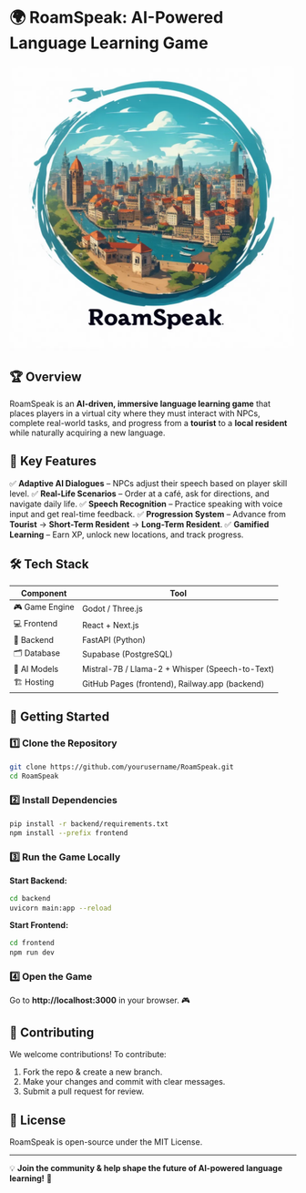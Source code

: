 # 🌍 RoamSpeak: AI-Powered Language Learning Game

![RoamSpeak](assets/roamspeak.webp)

## 🏆 Overview
RoamSpeak is an **AI-driven, immersive language learning game** that places players in a virtual city where they must interact with NPCs, complete real-world tasks, and progress from a **tourist** to a **local resident** while naturally acquiring a new language.

## 🎯 Key Features
✅ **Adaptive AI Dialogues** – NPCs adjust their speech based on player skill level.
✅ **Real-Life Scenarios** – Order at a café, ask for directions, and navigate daily life.
✅ **Speech Recognition** – Practice speaking with voice input and get real-time feedback.
✅ **Progression System** – Advance from **Tourist** → **Short-Term Resident** → **Long-Term Resident**.
✅ **Gamified Learning** – Earn XP, unlock new locations, and track progress.

## 🛠️ Tech Stack
| Component  | Tool |
|------------|----------------|
| 🎮 Game Engine | Godot / Three.js |
| 💻 Frontend | React + Next.js |
| 🚀 Backend | FastAPI (Python) |
| 🗂️ Database | Supabase (PostgreSQL) |
| 🤖 AI Models | Mistral-7B / Llama-2 + Whisper (Speech-to-Text) |
| 🏗️ Hosting | GitHub Pages (frontend), Railway.app (backend) |

## 🚀 Getting Started
### 1️⃣ Clone the Repository
```bash
git clone https://github.com/yourusername/RoamSpeak.git
cd RoamSpeak
```

### 2️⃣ Install Dependencies
```bash
pip install -r backend/requirements.txt
npm install --prefix frontend
```

### 3️⃣ Run the Game Locally
**Start Backend:**
```bash
cd backend
uvicorn main:app --reload
```
**Start Frontend:**
```bash
cd frontend
npm run dev
```

### 4️⃣ Open the Game
Go to **http://localhost:3000** in your browser. 🎮

## 🌱 Contributing
We welcome contributions! To contribute:
1. Fork the repo & create a new branch.
2. Make your changes and commit with clear messages.
3. Submit a pull request for review.

## 📜 License
RoamSpeak is open-source under the MIT License.

---
💡 **Join the community & help shape the future of AI-powered language learning!** 🚀
